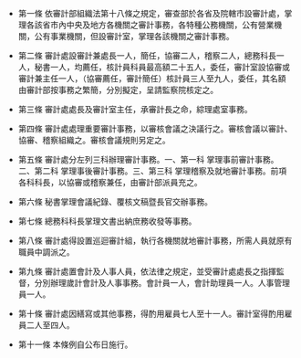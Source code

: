 * 第一條 依審計部組織法第十八條之規定，審查部於各省及院轄市設審計處，掌理各該省市內中央及地方各機關之審計事務，各特種公務機關，公有營業機關，公有事業機關，但設審計室，掌理各該機關之審計事務。

* 第二條 審計處設審計兼處長一人，簡任，協審二人，稽察二人，總務科長一人，秘書一人，均薦任，核計員科員最高額二十五人，委任，審計室設協審或審計兼主任一人，（協審薦任，審計簡任）核計員三人至九人，委任，其名額由審計部按事務之繁簡，分別擬定，呈請監察院核定之。

* 第三條 審計處處長及審計室主任，承審計長之命，綜理處室事務。

* 第四條 審計處處理重要審計事務，以審核會議之決議行之。審核會議以審計、協審、稽察組織之。審核會議規則另定之。

* 第五條 審計處分左列三科辦理審計事務。一、第一科 掌理事前審計事務。二、第二科 掌理事後審計事務。三、第三科 掌理稽察及就地審計事務。前項各科科長，以協審或稽察兼任，由審計部派員充之。

* 第六條 秘書掌理會議紀錄、覆核文稿暨長官交辦事務。

* 第七條 總務科科長掌理文書出納庶務收發等事務。

* 第八條 審計處得設置巡迴審計組，執行各機關就地審計事務，所需人員就原有職員中調派之。

* 第九條 審計處置會計及人事人員，依法律之規定，並受審計處處長之指揮監督，分別辦理歲計會計及人事事務。會計員一人，會計助理員一人。人事管理員一人。

* 第十條 審計處因繕寫或其他事務，得酌用雇員七人至十一人。審計室得酌用雇員二人至四人。

* 第十一條 本條例自公布日施行。

